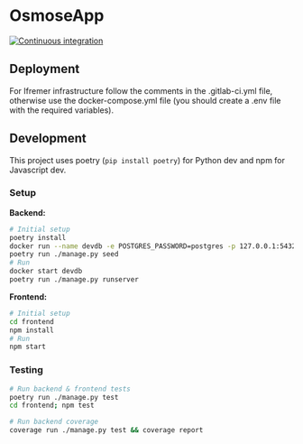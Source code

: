 # OsmoseApp

[![Continuous integration][ci-badge]][ci-link]

[ci-badge]: https://github.com/Project-ODE/osmose-app/actions/workflows/continuous-integration.yml/badge.svg
[ci-link]: https://github.com/Project-ODE/osmose-app/actions/workflows/continuous-integration.yml

## Deployment

For Ifremer infrastructure follow the comments in the .gitlab-ci.yml file, otherwise use the docker-compose.yml file (you should create a .env file with the required variables).

## Development

This project uses poetry (`pip install poetry`) for Python dev and npm for Javascript dev.

### Setup

**Backend:**
```bash
# Initial setup
poetry install
docker run --name devdb -e POSTGRES_PASSWORD=postgres -p 127.0.0.1:5432:5432 -d postgis/postgis
poetry run ./manage.py seed
# Run
docker start devdb
poetry run ./manage.py runserver
```

**Frontend:**
```bash
# Initial setup
cd frontend
npm install
# Run
npm start
```

### Testing

```bash
# Run backend & frontend tests
poetry run ./manage.py test
cd frontend; npm test

# Run backend coverage
coverage run ./manage.py test && coverage report
```
